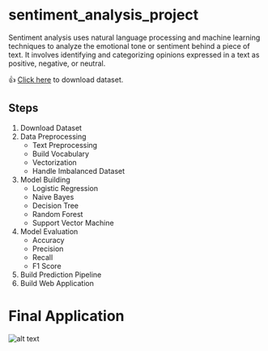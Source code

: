 
# sentiment_analysis_project

Sentiment analysis uses natural language processing and machine learning techniques to analyze the emotional tone or sentiment behind a piece of text. It involves identifying and categorizing opinions expressed in a text as positive, negative, or neutral.

:+1: [Click here](https://www.kaggle.com/datasets/dineshpiyasamara/sentiment-analysis-dataset) to download dataset.

## Steps

1. Download Dataset
2. Data Preprocessing
   - Text Preprocessing
   - Build Vocabulary
   - Vectorization
   - Handle Imbalanced Dataset
3. Model Building
   - Logistic Regression
   - Naive Bayes
   - Decision Tree
   - Random Forest
   - Support Vector Machine
4. Model Evaluation
   - Accuracy
   - Precision
   - Recall
   - F1 Score
5. Build Prediction Pipeline
6. Build Web Application

# Final Application

![alt text](https://github.com/Vihara-Diwyanjalee/sentiment_analysis_project/blob/main/demo.png?raw=true)
